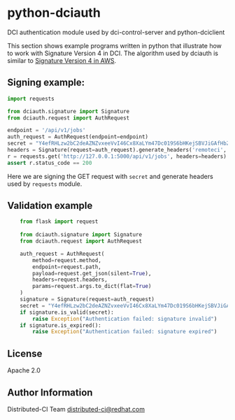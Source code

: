 # python-dciauth

DCI authentication module used by dci-control-server and python-dciclient

This section shows example programs written in python that illustrate how to work with Signature Version 4 in DCI. The algorithm used by dciauth is similar to [Signature Version 4 in AWS](http://docs.aws.amazon.com/general/latest/gr/sigv4-signed-request-examples.html).

## Signing example:

```python
import requests

from dciauth.signature import Signature
from dciauth.request import AuthRequest

endpoint = '/api/v1/jobs'
auth_request = AuthRequest(endpoint=endpoint)
secret = "Y4efRHLzw2bC2deAZNZvxeeVvI46Cx8XaLYm47Dc019S6bHKejSBVJiGAfHbZLIN"
headers = Signature(request=auth_request).generate_headers('remoteci', 'client_id', secret)
r = requests.get('http://127.0.0.1:5000/api/v1/jobs', headers=headers)
assert r.status_code == 200
```

Here we are signing the GET request with `secret` and generate headers used by `requests` module.  

## Validation example


```python
    from flask import request
    
    from dciauth.signature import Signature
    from dciauth.request import AuthRequest

    auth_request = AuthRequest(
        method=request.method,
        endpoint=request.path,
        payload=request.get_json(silent=True),
        headers=request.headers,
        params=request.args.to_dict(flat=True)
    )
    signature = Signature(request=auth_request)
    secret = "Y4efRHLzw2bC2deAZNZvxeeVvI46Cx8XaLYm47Dc019S6bHKejSBVJiGAfHbZLIN"
    if signature.is_valid(secret):
        raise Exception("Authentication failed: signature invalid")
    if signature.is_expired():
        raise Exception("Authentication failed: signature expired")
```

## License

Apache 2.0


## Author Information

Distributed-CI Team  <distributed-ci@redhat.com>
